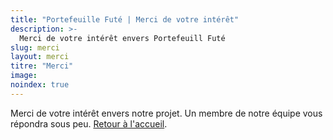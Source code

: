 ```yaml
---
title: "Portefeuille Futé | Merci de votre intérêt"
description: >-
  Merci de votre intérêt envers Portefeuill Futé
slug: merci
layout: merci
titre: "Merci"
image: 
noindex: true
---
```

Merci de votre intérêt envers notre projet. Un membre de notre équipe vous répondra sous peu. [Retour à l'accueil](/).